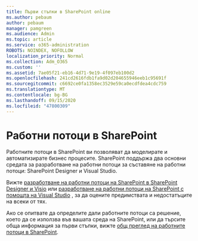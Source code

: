 ```yaml
---
title: Първи стъпки в SharePoint online
ms.author: pebaum
author: pebaum
manager: pamgreen
ms.audience: Admin
ms.topic: article
ms.service: o365-administration
ROBOTS: NOINDEX, NOFOLLOW
localization_priority: Normal
ms.collection: Adm_O365
ms.custom: ''
ms.assetid: 7ae05f21-eb16-4d71-9e19-4f097eb100d2
ms.openlocfilehash: 241cd2616fdb1fa9d02d204655946eeb1c95691f
ms.sourcegitcommit: c6692ce0fa1358ec3529e59ca0ecdfdea4cdc759
ms.translationtype: MT
ms.contentlocale: bg-BG
ms.lasthandoff: 09/15/2020
ms.locfileid: "47800309"
---
```

# <a name="workflows-in-sharepoint"></a>Работни потоци в SharePoint

Работните потоци в SharePoint ви позволяват да моделирате и автоматизирате бизнес процесите. SharePoint поддържа два основни средата за разработване на работни потоци за съставяне на работни потоци: SharePoint Designer и Visual Studio. 

Вижте [разработване на работни потоци на SharePoint в SharePoint Designer и Visio](https://docs.microsoft.com/sharepoint/dev/general-development/develop-sharepoint-workflows-using-visual-studio) или [разработване на работни потоци на SharePoint с помощта на Visual Studio](https://docs.microsoft.com/sharepoint/dev/general-development/develop-sharepoint-workflows-using-visual-studio) , за да оцените предимствата и недостатъците на всеки от тях. 

Ако се опитвате да определите дали работните потоци са решение, което да се използва във вашата среда на SharePoint, или да търсите обща информация за първи стъпки, вижте [общ преглед на работните потоци в SharePoint](https://docs.microsoft.com/sharepoint/dev/general-development/get-started-with-workflows-in-sharepoint#overview-of-workflows-in-sharepoint).